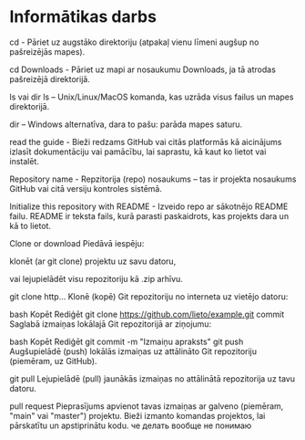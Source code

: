 # Informātikas darbs

cd - Pāriet uz augstāko direktoriju (atpakaļ vienu līmeni augšup no pašreizējās mapes).

cd Downloads - Pāriet uz mapi ar nosaukumu Downloads, ja tā atrodas pašreizējā direktorijā.

ls vai dir ls – Unix/Linux/MacOS komanda, kas uzrāda visus failus un mapes direktorijā.

dir – Windows alternatīva, dara to pašu: parāda mapes saturu.

read the guide - Bieži redzams GitHub vai citās platformās kā aicinājums izlasīt dokumentāciju vai pamācību, lai saprastu, kā kaut ko lietot vai instalēt.

Repository name - Repzitorija (repo) nosaukums – tas ir projekta nosaukums GitHub vai citā versiju kontroles sistēmā.

Initialize this repository with README - Izveido repo ar sākotnējo README failu. README ir teksta fails, kurā parasti paskaidrots, kas projekts dara un kā to lietot.

Clone or download
Piedāvā iespēju:

klonēt (ar git clone) projektu uz savu datoru,

vai lejupielādēt visu repozitoriju kā .zip arhīvu.

git clone http...
Klonē (kopē) Git repozitoriju no interneta uz vietējo datoru:

bash
Kopēt
Rediģēt
git clone https://github.com/lieto/example.git
commit
Saglabā izmaiņas lokālajā Git repozitorijā ar ziņojumu:

bash
Kopēt
Rediģēt
git commit -m "Izmaiņu apraksts"
git push
Augšupielādē (push) lokālās izmaiņas uz attālināto Git repozitoriju (piemēram, uz GitHub).

git pull
Lejupielādē (pull) jaunākās izmaiņas no attālinātā repozitorija uz tavu datoru.

pull request
Pieprasījums apvienot tavas izmaiņas ar galveno (piemēram, "main" vai "master") projektu. Bieži izmanto komandas projektos, lai pārskatītu un apstiprinātu kodu.
че делать вообще не понимаю
